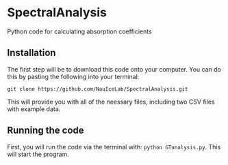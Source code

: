 # SpectralAnalysis
Python code for calculating absorption coefficients


## Installation
The first step will be to download this code onto your computer. You can do this by pasting the following into your terminal:

`git clone https://github.com/NauIceLab/SpectralAnalysis.git`

This will provide you with all of the neessary files, including two CSV files with example data. 


## Running the code
First, you will run the code via the terminal with: `python GTanalysis.py`. This will start the program. 
